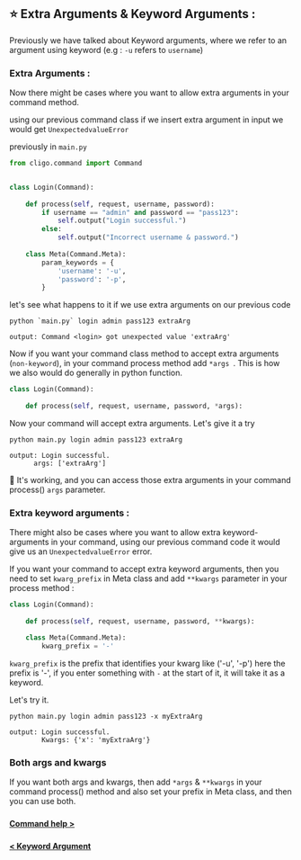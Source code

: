 ## ⭐ Extra Arguments & Keyword Arguments :

Previously we have talked about Keyword arguments, where we refer to an argument
using keyword (e.g : `-u` refers to `username`)

### Extra Arguments :

Now there might be cases where you want to allow extra arguments in your command
method.

using our previous command class if we insert extra argument in input we would
get `UnexpectedvalueError`


previously in `main.py`
```python
from cligo.command import Command


class Login(Command):
    
    def process(self, request, username, password):
        if username == "admin" and password == "pass123":
            self.output("Login successful.")
        else:
            self.output("Incorrect username & password.")
    
    class Meta(Command.Meta):
        param_keywords = {
            'username': '-u',
            'password': '-p',
        }
```

let's see what happens to it if we use extra arguments on our previous code
```shell
python `main.py` login admin pass123 extraArg
```

```shell
output: Command <login> got unexpected value 'extraArg'
```

Now if you want your command class method to accept extra arguments (`non-keyword`), in your command process method add
`*args `. This is how we also would do generally in python function.

```python
class Login(Command):
    
    def process(self, request, username, password, *args):
```
Now your command will accept extra arguments. Let's give it a try

```shell
python main.py login admin pass123 extraArg
```

```shell
output: Login successful.
      args: ['extraArg']
```

🥳 It's working, and you can access those extra arguments in your command process()
`args` parameter.

### Extra keyword arguments :
There might also be cases where you want to allow extra keyword-arguments in your
command, using our previous command code it would give us an `UnexpectedvalueError`
error.

If you want your command to accept extra keyword arguments, then you need to set `kwarg_prefix`
in Meta class and add `**kwargs` parameter in your process method :

```python
class Login(Command):
    
    def process(self, request, username, password, **kwargs):
```

```python
    class Meta(Command.Meta):
        kwarg_prefix = '-'
```

`kwarg_prefix` is the prefix that identifies your kwarg like ('-u', '-p') here
the prefix is '-', if you enter something with `-` at the start of it, it will
take it as a keyword.

Let's try it.

```shell
python main.py login admin pass123 -x myExtraArg
```

```shell
output: Login successful.
        Kwargs: {'x': 'myExtraArg'}
```

### Both args and kwargs
If you want both args and kwargs, then add `*args` & `**kwargs` in your
command process() method and also set your prefix in Meta class, and then
you can use both.

###

[<b> Command help > </b>](5.CommandHelp.md)

###

[<b> < Keyword Argument </b>](3.KeywordArgument.md)

